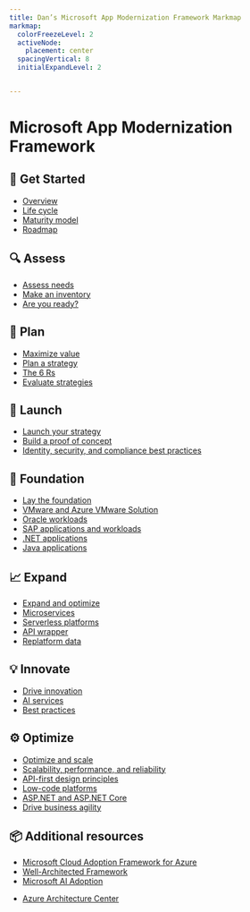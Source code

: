 ```yaml
---
title: Dan’s Microsoft App Modernization Framework Markmap
markmap:
  colorFreezeLevel: 2
  activeNode:
    placement: center
  spacingVertical: 8
  initialExpandLevel: 2


---
```


# Microsoft App Modernization Framework

<!-- Taken from: https://learn.microsoft.com/en-us/azure/app-modernization-guidance/ -->

## 🏁 Get Started
- <a href="https://learn.microsoft.com/en-us/azure/app-modernization-guidance/get-started" target="_blank">Overview</a>
- <a href="https://learn.microsoft.com/en-us/azure/app-modernization-guidance/get-started/application-modernization-life-cycle" target="_blank">Life cycle</a>
- <a href="https://learn.microsoft.com/en-us/azure/app-modernization-guidance/get-started/application-modernization-maturity-model" target="_blank">Maturity model</a>
- <a href="https://learn.microsoft.com/en-us/azure/app-modernization-guidance/get-started/roadmap-for-application-modernization" target="_blank">Roadmap</a>

## 🔍 Assess
- <a href="https://learn.microsoft.com/en-us/azure/app-modernization-guidance/assess/" target="_blank">Assess needs</a>
- <a href="https://learn.microsoft.com/en-us/azure/app-modernization-guidance/assess/make-an-inventory-and-collect-data" target="_blank">Make an inventory</a>
- <a href="https://learn.microsoft.com/en-us/azure/app-modernization-guidance/assess/are-you-ready-for-application-and-data-modernization" target="_blank">Are you ready?</a>

## 🧭 Plan
- <a href="https://learn.microsoft.com/en-us/azure/app-modernization-guidance/plan/" target="_blank">Maximize value</a>
- <a href="https://learn.microsoft.com/en-us/azure/app-modernization-guidance/plan/plan-an-application-modernization-strategy" target="_blank">Plan a strategy</a>
- <a href="https://learn.microsoft.com/en-us/azure/app-modernization-guidance/plan/the-6-rs-of-application-modernization" target="_blank">The 6 Rs</a>
- <a href="https://learn.microsoft.com/en-us/azure/app-modernization-guidance/plan/evaluate-strategies-through-the-6-rs" target="_blank">Evaluate strategies</a>

## 🚀 Launch
- <a href="https://learn.microsoft.com/en-us/azure/app-modernization-guidance/launch/" target="_blank">Launch your strategy</a>
- <a href="https://learn.microsoft.com/en-us/azure/app-modernization-guidance/launch/build-a-proof-of-concept" target="_blank">Build a proof of concept</a>
- <a href="https://learn.microsoft.com/en-us/azure/app-modernization-guidance/launch/identity-security-and-compliance-best-practices" target="_blank">Identity, security, and compliance best practices</a>

## 🧱 Foundation
- <a href="https://learn.microsoft.com/en-us/azure/app-modernization-guidance/foundation/" target="_blank">Lay the foundation</a>
- <a href="https://learn.microsoft.com/en-us/azure/app-modernization-guidance/foundation/replatform-vmware-and-azure-vmware-solution-applications" target="_blank">VMware and Azure VMware Solution</a>
- <a href="https://learn.microsoft.com/en-us/azure/app-modernization-guidance/foundation/replatform-oracle-workloads-on-azure" target="_blank">Oracle workloads</a>
- <a href="https://learn.microsoft.com/en-us/azure/app-modernization-guidance/foundation/replatform-sap-applications-and-workloads-on-azure" target="_blank">SAP applications and workloads</a>
- <a href="https://learn.microsoft.com/en-us/azure/app-modernization-guidance/foundation/refactor-net-applications" target="_blank">.NET applications</a>
- <a href="https://learn.microsoft.com/en-us/azure/app-modernization-guidance/foundation/replatform-java-applications-onto-azure" target="_blank">Java applications</a>

## 📈 Expand
- <a href="https://learn.microsoft.com/en-us/azure/app-modernization-guidance/expand/" target="_blank">Expand and optimize</a>
- <a href="https://learn.microsoft.com/en-us/azure/app-modernization-guidance/expand/rebuild-monolithic-applications-using-microservices" target="_blank">Microservices</a>
- <a href="https://learn.microsoft.com/en-us/azure/app-modernization-guidance/expand/rebuild-using-serverless-platforms" target="_blank">Serverless platforms</a>
- <a href="https://learn.microsoft.com/en-us/azure/app-modernization-guidance/expand/modernize-applications-using-an-api-wrapper" target="_blank">API wrapper</a>
- <a href="https://learn.microsoft.com/en-us/azure/app-modernization-guidance/expand/replatform-data-during-application-modernization" target="_blank">Replatform data</a>

## 💡 Innovate
- <a href="https://learn.microsoft.com/en-us/azure/app-modernization-guidance/innovate/" target="_blank">Drive innovation</a>
- <a href="https://learn.microsoft.com/en-us/azure/app-modernization-guidance/innovate/innovate-and-automate-using-ai-services" target="_blank">AI services</a>
- <a href="https://learn.microsoft.com/en-us/azure/app-modernization-guidance/innovate/innovation-best-practices" target="_blank">Best practices</a>

## ⚙️ Optimize
- <a href="https://learn.microsoft.com/en-us/azure/app-modernization-guidance/optimize/" target="_blank">Optimize and scale</a>
- <a href="https://learn.microsoft.com/en-us/azure/app-modernization-guidance/optimize/rebuild-applications-for-scalability-performance-and%20reliability" target="_blank">Scalability, performance, and reliability</a>
- <a href="https://learn.microsoft.com/en-us/azure/app-modernization-guidance/optimize/rebuild-b2b-applications-using-api-first-design-principles" target="_blank">API-first design principles</a>
- <a href="https://learn.microsoft.com/en-us/azure/app-modernization-guidance/optimize/refactor-enterprise-applications-using-low-code-platforms" target="_blank">Low-code platforms</a>
- <a href="https://learn.microsoft.com/en-us/azure/app-modernization-guidance/optimize/modernize-asp-net-and-asp-net-core-web-applications" target="_blank">ASP.NET and ASP.NET Core</a>
- <a href="https://learn.microsoft.com/en-us/azure/app-modernization-guidance/optimize/scale-your-operations-to-drive-business-agility" target="_blank">Drive business agility</a>

## 📦 Additional resources
- <a href="https://learn.microsoft.com/en-us/azure/cloud-adoption-framework" target="_blank">Microsoft Cloud Adoption Framework for Azure</a>
- <a href="https://learn.microsoft.com/en-us/azure/architecture/framework/" target="_blank">Well-Architected Framework</a>
- <a href="https://learn.microsoft.com/en-us/azure/cloud-adoption-framework" target="_blank">Microsoft AI Adoption</a>
<!-- - <a href="https://learn.microsoft.com/en-us/azure/app-modernization-guidance" target="_blank">App Modernisation Guidance for Azure</a> -->
- <a href="https://learn.microsoft.com/en-us/azure/architecture/" target="_blank">Azure Architecture Center</a>